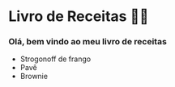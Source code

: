 # Livro de Receitas :man_cook:
### Olá, bem vindo ao meu livro de receitas

 - Strogonoff de frango
 - Pavê
 - Brownie
